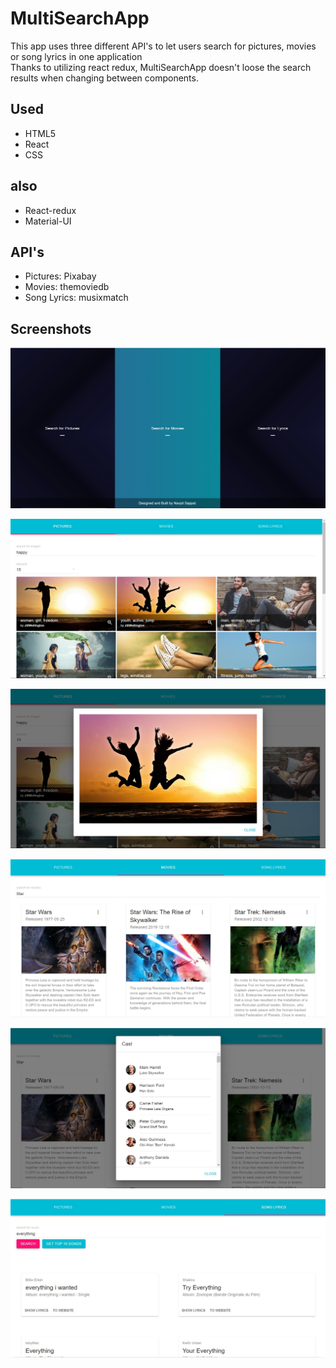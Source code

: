 # MultiSearchApp

This app uses three different API's to let users search for pictures, movies or song lyrics in one application<br/>
Thanks to utilizing react redux, MultiSearchApp doesn't loose the search results when changing between components.<br/> 

## Used

- HTML5
- React
- CSS

## also

- React-redux
- Material-UI

## API's

- Pictures: Pixabay 
- Movies: themoviedb
- Song Lyrics: musixmatch

## Screenshots

![multiSearchApp Picture](demo/1.jpg)<br/>

![multiSearchApp Picture](demo/2.jpg)<br/>

![multiSearchApp Picture](demo/3.jpg)<br/>

![multiSearchApp Picture](demo/4.jpg)<br/>

![multiSearchApp Picture](demo/5.jpg)<br/>

![multiSearchApp Picture](demo/6.jpg)<br/>


